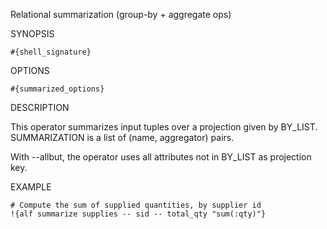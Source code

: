 
Relational summarization (group-by + aggregate ops)

SYNOPSIS

    #{shell_signature}

OPTIONS

    #{summarized_options}

DESCRIPTION

This operator summarizes input tuples over a projection given by BY_LIST.
SUMMARIZATION is a list of (name, aggregator) pairs.

With --allbut, the operator uses all attributes not in BY_LIST as 
projection key.

EXAMPLE

    # Compute the sum of supplied quantities, by supplier id
    !{alf summarize supplies -- sid -- total_qty "sum(:qty)"}


